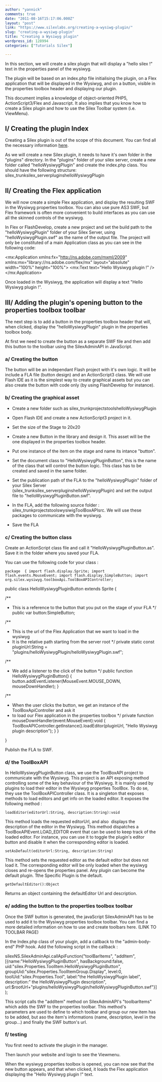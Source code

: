 ```yaml
---
author: "yannick"
comments: true
date: "2011-08-16T15:17:06.000Z"
layout: "post"
link: "https://www.silexlabs.org/creating-a-wysiwg-plugin/"
slug: "creating-a-wysiwg-plugin"
title: "Creating a Wysiwyg plugin"
wordpress_id: 128994
categories: ["Tutorials Silex"]

---
```

In this section, we will create a silex plugin that will display a "hello silex !" text in the properties panel of the wysiwyg.

The plugin will be based on an index.php file initialising the plugin, on a Flex application that will be displayed in the Wysiwyg, and on a button, visible in the properties toolbox header and displaying our plugin.

This document implies a knowledge of object-oriented PHP5, ActionScript3/Flex and Javascript. It also implies that you know how to create a Silex plugin and how to use the Silex Toolbar system (i.e. ViewMenu).<!-- more -->


## I/ Creating the plugin Index


Creating a Silex plugin is out of the scope of this document. You can find all the necessary information [here](http://community.silexlabs.org/silex/codex/?page_id=10).

As we will create a new Silex plugin, it needs to have it's own folder in the "plugins" directory. In the "plugins" folder of your silex server, create a new folder called "helloWysiwygPlugin" and create the index.php class. You should have the following structure: silex_trunksilex_serverpluginshelloWysiwygPlugin


## II/ Creating the Flex application


We will now create a simple Flex application, and display the resulting SWF in the Wysiwyg properties toolbox. You can also use pure AS3 SWF, but Flex framework is often more convenient to build interfaces as you can use all the skinned controls of the wysiwyg.

In Flex or FlashDevelop, create a new project and set the build path to the "helloWysiwygPlugin" folder of your Silex Server, using "helloWysiwygPlugin.swf" as the name of the output file. The project will only be constituted of a main Application class as you can see in the following code:


<?xml version="1.0" encoding="utf-8"?>
<mx:Application xmlns:fx="http://ns.adobe.com/mxml/2009" xmlns:mx="library://ns.adobe.com/flex/mx" layout="absolute" width="100%" height="100%">
<mx:Text text="Hello Wysiwyg plugin !" />
</mx:Application>


Once loaded in the Wysiwyg, the application will display a text "Hello Wysiwyg plugin !".


## III/ Adding the plugin's opening button to the properties toolbox toolbar


The next step is to add a button in the properties toolbox header that will, when clicked, display the "helloWysiwygPlugin" plugin in the properties toolbox body.

At first we need to create the button as a separate SWF file and then add this button to the toolbar using the SilexAdminAPI in JavaScript.


### a/ Creating the button


The button will be an independant Flash project with it's own logic. It will be include a FLA file (button design) and an ActionScript3 class. We will use Flash IDE as it is the simplest way to create graphical assets but you can also create the button with code only (by using FlashDevelop for instance).


### b/ Creating the graphical asset






  * Create a new folder such as silex_trunkprojectstoolshelloWysiwygPlugin


  * Open Flash IDE and create a new ActionScript3 project in it.


  * Set the size of the Stage to 20x20


  * Create a new Button in the library and design it. This asset will be the one displayed in the properties toolbox header.


  * Put one instance of the item on the stage and name its intance "button".


  * Set the document class to "HelloWysiwygPluginButton", this is the name of the class that will control the button logic. This class has to be created and saved in the same folder.


  * Set the publication path of the FLA to the "helloWysiwygPlugin" folder of your Silex Server (silex_trunksilex_serverpluginshelloWysiwygPlugin) and set the output file to "helloWysiwygPluginButton.swf".


  * In the FLA, add the following source folder : silex_trunkprojectstoolswysiwigToolBoxAPIsrc. We will use these packages to communicate with the wysiwyg.


  * Save the FLA




### c/ Creating the button class


Create an ActionScript class file and call it "HelloWysiwygPluginButton.as". Save it in the folder where you saved your FLA.

You can use the following code for your class :

`package  {
import flash.display.Sprite;
import flash.events.MouseEvent;
import flash.display.SimpleButton;
import org.silex.wysiwyg.toolboxApi.ToolBoxAPIController;`

public class HelloWysiwygPluginButton extends Sprite {

/**
* This is a reference to the button that you put on the stage of your FLA
*/
public var button:SimpleButton;

/**
* This is the url of the Flex Application that we want to load in the wysiwyg
* It is the relative path starting from the server root
*/
private static const pluginUrl:String = "plugins/helloWysiwygPlugin/helloWysiwygPlugin.swf";

/**
* We add a listener to the click of the button
*/
public function HelloWysiwygPluginButton()
{
button.addEventListener(MouseEvent.MOUSE_DOWN, mouseDownHandler);
}

/**
* When the user clicks the button, we get an instance of the ToolBoxApiController and ask it
* to load our Flex application in the properties toolbox
*/
private function mouseDownHandler(event:MouseEvent):void
{
ToolBoxAPIController.getInstance().loadEditor(pluginUrl, "Hello Wysiwyg plugin description");
}
}

}

Publish the FLA to SWF.


### d/ the ToolBoxAPI


In HelloWysiwygPluginButton class, we use the ToolBoxAPI project to communicate with the Wysiwyg. This project is an API exposing method controlling some of the key behaviour of the Wysiwyg. It is mainly used by plugins to load their editor in the Wysiwyg properties ToolBox. To do se, they use the ToolBoxAPIController class. It is a singleton that exposes methods to load editors and get info on the loaded editor. It exposes the following method :

`loadEditor(editorUrl:String, description:String):void`

This method loads the requested editorUrl, and also  displays the description of the editor in the Wysiwyg. This method dispatches a ToolBoxAPIEvent.LOAD_EDITOR event that can be used to keep track of the loaded editor. For instance, you can use it to toggle the plugin's editor button and disable it when the corresponding editor is loaded.

`setAsDefault(editorUrl:String, description:String)`

This method sets the requested editor as the default editor but does not load it. The corresponding editor will be only loaded when the wysiwyg closes and re-opens the properties panel. Any plugin can become the default plugin. Tthe Specific Plugin is the default.

`getDefaultEditor():Object`

Returns an object containing the defaultEditor Url and description.


### e/ adding the button to the properties toolbox toolbar


Once the SWF button is generated, the javaScript SilexAdminAPI has to be used to add it to the Wysiwyg properties toolbox toolbar. You can find a more detailed information on how to use and create toolbars here. (LINK TO TOOLBAR PAGE)

In the Index.php class of your plugin, add a callback to the "admin-body-end" PHP hook. Add the following script in the callback :

silexNS.SilexAdminApi.callApiFunction("toolBarItems", "addItem",
[{name:"HelloWysiwygPluginButton",
hasBackground:false,
uid:"silex.Properties.ToolItem.HelloWysiwygPluginButton",
groupUid:"silex.Properties.ToolItemGroup.Display",
level:0, toolUid:"silex.Properties.Tool",
label:"the HelloWysiwygPlugin label",
description:" the HelloWysiwygPlugin description",
url:$rootUrl+"plugins/helloWysiwygPlugin/helloWysiwygPluginButton.swf"}]);


This script calls the "addItem" method on SilexAdminAPI's "toolbarItems" which adds the SWF to the properties toolbar. This method's parameters are used to define to which toolbar and group our new item has to be added, but aso the item's informations (name, description, level in the group...) and finally the SWF button's url.





### f/ testing


You first need to activate the plugin in the manager.

Then launch your website and login to see the Viewmenu.

When the wysiwyg properties toolbox is opened, you can now see that the new button appears, and that when clicked, it loads the Flex application displaying the "Hello Wysiwyg plugin !" text.

